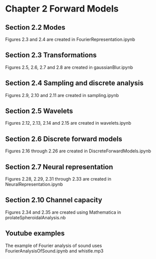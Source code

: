 # Chapter 2 Forward Models

## Section 2.2 Modes
Figures 2.3 and 2.4 are created in FourierRepresentation.ipynb
## Section 2.3 Transformations
Figures 2.5, 2.6,  2.7  and 2.8 are created in gaussianBlur.ipynb
## Section 2.4 Sampling and discrete analysis
Figures 2.9, 2.10 and 2.11 are created in sampling.ipynb
## Section 2.5 Wavelets
Figures 2.12, 2.13, 2.14 and 2.15 are created in wavelets.ipynb
## Section 2.6 Discrete forward models
Figures 2.16 through 2.26 are created in DiscreteForwardModels.ipynb
## Section 2.7 Neural representation
Figures 2.28, 2.29, 2.31 through 2.33 are created in NeuralRepresentation.ipynb
## Section 2.10 Channel capacity
Figures 2.34 and 2.35 are created using Mathematica in  prolateSpheroidalAnalysis.nb
## Youtube examples
The example of Fourier analysis of sound uses FourierAnalysisOfSound.ipynb and whistle.mp3
